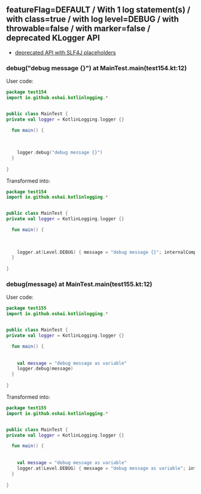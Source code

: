 ## featureFlag=DEFAULT / With 1 log statement(s) / with class=true / with log level=DEBUG / with throwable=false / with marker=false / deprecated KLogger API

* [deprecated API with SLF4J placeholders](deprecated-slf4j-placeholders.md)

###  debug("debug message {}") at MainTest.main(test154.kt:12)

User code:
```kotlin
package test154
import io.github.oshai.kotlinlogging.*


public class MainTest {
private val logger = KotlinLogging.logger {}

  fun main() {
    
    
    
    logger.debug("debug message {}")
  }
  
}


```
  
Transformed into:
```kotlin
package test154
import io.github.oshai.kotlinlogging.*


public class MainTest {
private val logger = KotlinLogging.logger {}

  fun main() {
    
    
    
    logger.at(Level.DEBUG) { message = "debug message {}"; internalCompilerData = KLoggingEventBuilder.InternalCompilerData(messageTemplate = ""debug message {}"", className = "test154.MainTest", methodName = "main", fileName = "test154.kt", lineNumber = 12)
  }
  
}


```

###  debug(message) at MainTest.main(test155.kt:12)

User code:
```kotlin
package test155
import io.github.oshai.kotlinlogging.*


public class MainTest {
private val logger = KotlinLogging.logger {}

  fun main() {
    
    
    val message = "debug message as variable"
    logger.debug(message)
  }
  
}


```
  
Transformed into:
```kotlin
package test155
import io.github.oshai.kotlinlogging.*


public class MainTest {
private val logger = KotlinLogging.logger {}

  fun main() {
    
    
    val message = "debug message as variable"
    logger.at(Level.DEBUG) { message = "debug message as variable"; internalCompilerData = KLoggingEventBuilder.InternalCompilerData(messageTemplate = "message", className = "test155.MainTest", methodName = "main", fileName = "test155.kt", lineNumber = 12)
  }
  
}


```
